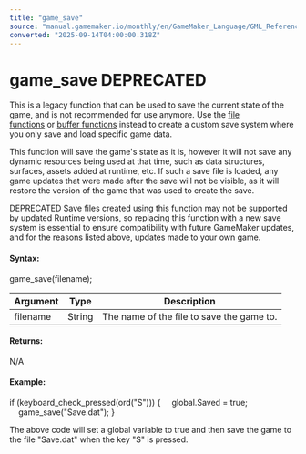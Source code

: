 ```yaml
---
title: "game_save"
source: "manual.gamemaker.io/monthly/en/GameMaker_Language/GML_Reference/General_Game_Control/game_save.htm"
converted: "2025-09-14T04:00:00.318Z"
---
```


# game\_save DEPRECATED

This is a legacy function that can be used to save the current state of the game, and is not recommended for use anymore. Use the [file functions](../File_Handling/File_Handling.md) or [buffer functions](../Buffers/Buffers.md) instead to create a custom save system where you only save and load specific game data.

This function will save the game's state as it is, however it will not save any dynamic resources being used at that time, such as data structures, surfaces, assets added at runtime, etc. If such a save file is loaded, any game updates that were made after the save will not be visible, as it will restore the version of the game that was used to create the save.

DEPRECATED Save files created using this function may not be supported by updated Runtime versions, so replacing this function with a new save system is essential to ensure compatibility with future GameMaker updates, and for the reasons listed above, updates made to your own game.

#### Syntax:

game\_save(filename);

| Argument | Type | Description |
| --- | --- | --- |
| filename | String | The name of the file to save the game to. |

#### Returns:

N/A

#### Example:

if (keyboard\_check\_pressed(ord("S")))
{
    global.Saved = true;
    game\_save("Save.dat");
}

The above code will set a global variable to true and then save the game to the file "Save.dat" when the key "S" is pressed.